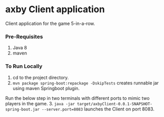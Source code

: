 # axby Client application

Client application for the game 5-in-a-row.

### Pre-Requisites

1. Java 8
2. maven


###  To Run Locally

1. cd to the project directory.
2.  `mvn package spring-boot:repackage -DskipTests` creates runnable jar using maven Springboot plugin.
    
Run the below step in two terminals with different ports to mimic two players in the game. 
3. `java -jar target/axbyClient-0.0.1-SNAPSHOT-spring-boot.jar --server.port=8083` launches the Client on port 8083.

